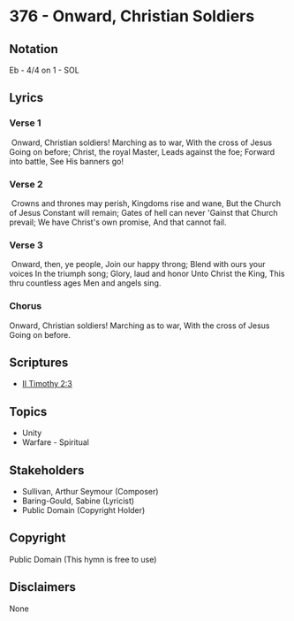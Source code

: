 # 376 - Onward, Christian Soldiers

## Notation

Eb - 4/4 on 1 - SOL

## Lyrics

### Verse 1

 Onward, Christian soldiers! Marching as to war, With the cross of Jesus Going on before; Christ, the royal Master, Leads against the foe; Forward into battle, See His banners go!

### Verse 2

 Crowns and thrones may perish, Kingdoms rise and wane, But the Church of Jesus Constant will remain; Gates of hell can never 'Gainst that Church prevail; We have Christ's own promise, And that cannot fail.

### Verse 3

 Onward, then, ye people, Join our happy throng; Blend with ours your voices In the triumph song; Glory, laud and honor Unto Christ the King, This thru countless ages Men and angels sing. 

### Chorus

Onward, Christian soldiers! Marching as to war, With the cross of Jesus Going on before.  


## Scriptures

- [II Timothy 2:3](https://www.biblegateway.com/passage/?search=II%20Timothy%202%3A3)

## Topics

- Unity
- Warfare - Spiritual

## Stakeholders

- Sullivan, Arthur Seymour (Composer)
- Baring-Gould, Sabine (Lyricist)
- Public Domain (Copyright Holder)

## Copyright

Public Domain
(This hymn is free to use)

## Disclaimers

None

